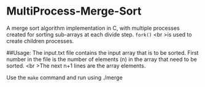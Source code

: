 # MultiProcess-Merge-Sort
A merge sort algorithm implementation in C, with multiple processes created for sorting sub-arrays at each divide step. `fork()` <br \>is used to create children processes.

##Usage:
The input.txt file contains the input array that is to be sorted. First number in the file is the number of elements (n) in the array that need to be sorted. <br \>The next n+1 lines are the array elements.

Use the `make` command and run using ./merge
